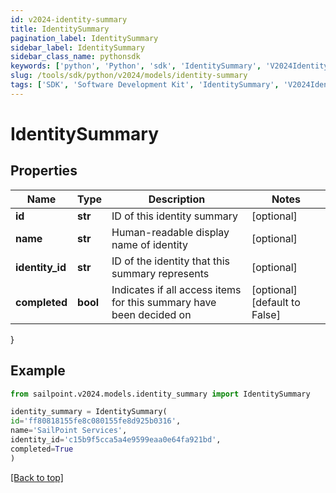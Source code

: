 ```yaml
---
id: v2024-identity-summary
title: IdentitySummary
pagination_label: IdentitySummary
sidebar_label: IdentitySummary
sidebar_class_name: pythonsdk
keywords: ['python', 'Python', 'sdk', 'IdentitySummary', 'V2024IdentitySummary'] 
slug: /tools/sdk/python/v2024/models/identity-summary
tags: ['SDK', 'Software Development Kit', 'IdentitySummary', 'V2024IdentitySummary']
---
```


# IdentitySummary


## Properties

Name | Type | Description | Notes
------------ | ------------- | ------------- | -------------
**id** | **str** | ID of this identity summary | [optional] 
**name** | **str** | Human-readable display name of identity | [optional] 
**identity_id** | **str** | ID of the identity that this summary represents | [optional] 
**completed** | **bool** | Indicates if all access items for this summary have been decided on | [optional] [default to False]
}

## Example

```python
from sailpoint.v2024.models.identity_summary import IdentitySummary

identity_summary = IdentitySummary(
id='ff80818155fe8c080155fe8d925b0316',
name='SailPoint Services',
identity_id='c15b9f5cca5a4e9599eaa0e64fa921bd',
completed=True
)

```
[[Back to top]](#) 

